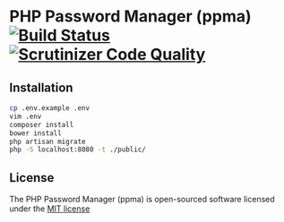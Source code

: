 # PHP Password Manager (ppma) [![Build Status](https://travis-ci.org/pklink/ppma.svg?branch=master)](https://travis-ci.org/pklink/ppma) [![Scrutinizer Code Quality](https://scrutinizer-ci.com/g/pklink/ppma/badges/quality-score.png?b=1.0.0)](https://scrutinizer-ci.com/g/pklink/ppma/?branch=1.0.0)

## Installation

```sh
cp .env.example .env
vim .env
composer install
bower install
php artisan migrate
php -S localhost:8080 -t ./public/
```

## License

The PHP Password Manager (ppma) is open-sourced software licensed under the [MIT license](http://opensource.org/licenses/MIT)
